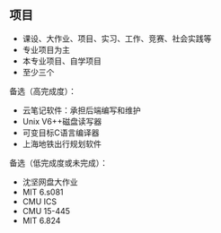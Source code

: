 
## 项目

- 课设、大作业、项目、实习、工作、竞赛、社会实践等
- 专业项目为主
- 本专业项目、自学项目
- 至少三个

备选（高完成度）：
- 云笔记软件：承担后端编写和维护
- Unix V6++磁盘读写器
- 可变目标C语言编译器
- 上海地铁出行规划软件

备选（低完成度或未完成）：
- 沈坚网盘大作业
- MIT 6.s081
- CMU ICS
- CMU 15-445
- MIT 6.824